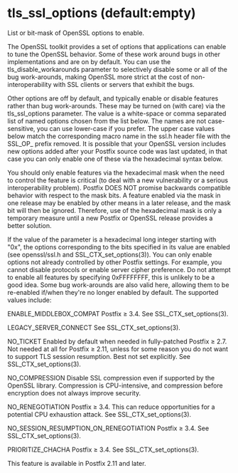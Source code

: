 # tls_ssl_options (default:empty) 

 List or bit-mask of OpenSSL options to enable. 

 The OpenSSL toolkit provides a set of options that applications
can enable to tune the OpenSSL behavior.  Some of these work around
bugs in other implementations and are on by default.  You can use
the tls_disable_workarounds parameter to selectively disable some
or all of the bug work-arounds, making OpenSSL more strict at the
cost of non-interoperability with SSL clients or servers that exhibit
the bugs.  

 Other options are off by default, and typically enable or disable
features rather than bug work-arounds.  These may be turned on (with
care) via the tls_ssl_options parameter.  The value is a white-space
or comma separated list of named options chosen from the list below.
The names are not case-sensitive, you can use lower-case if you
prefer.  The upper case values below match the corresponding macro
name in the ssl.h header file with the SSL_OP_ prefix removed.  It
is possible that your OpenSSL version includes new options added
after your Postfix source code was last updated, in that case you
can only enable one of these via the hexadecimal syntax below.  

 You should only enable features via the hexadecimal mask when
the need to control the feature is critical (to deal with a new
vulnerability or a serious interoperability problem).  Postfix DOES
NOT promise backwards compatible behavior with respect to the mask
bits.  A feature enabled via the mask in one release may be enabled
by other means in a later release, and the mask bit will then be
ignored.  Therefore, use of the hexadecimal mask is only a temporary
measure until a new Postfix or OpenSSL release provides a better
solution.  

 If the value of the parameter is a hexadecimal long integer
starting with "0x", the options corresponding to the bits specified
in its value are enabled (see openssl/ssl.h and SSL_CTX_set_options(3)).
You can only enable options not already controlled by other Postfix
settings.  For example, you cannot disable protocols or enable
server cipher preference.  Do not attempt to enable all features by
specifying 0xFFFFFFFF, this is unlikely to be a good idea.  Some
bug work-arounds are also valid here, allowing them to be re-enabled
if/when they're no longer enabled by default.  The supported values
include: 



ENABLE_MIDDLEBOX_COMPAT Postfix &ge; 3.4. See
SSL_CTX_set_options(3).

LEGACY_SERVER_CONNECT See SSL_CTX_set_options(3).

NO_TICKET Enabled by default when needed in
fully-patched Postfix &ge; 2.7.  Not needed at all for Postfix &ge;
2.11, unless for some reason you do not want to support TLS session
resumption.  Best not set explicitly.  See SSL_CTX_set_options(3).

NO_COMPRESSION Disable SSL compression even if
supported by the OpenSSL library.  Compression is CPU-intensive,
and compression before encryption does not always improve security.  

NO_RENEGOTIATION Postfix &ge; 3.4.  This can
reduce opportunities for a potential CPU exhaustion attack.  See
SSL_CTX_set_options(3).

NO_SESSION_RESUMPTION_ON_RENEGOTIATION Postfix
&ge; 3.4. See SSL_CTX_set_options(3).

PRIORITIZE_CHACHA Postfix &ge; 3.4. See SSL_CTX_set_options(3).



 This feature is available in Postfix 2.11 and later.  


